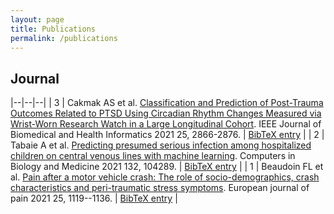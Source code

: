 ```yaml
---
layout: page
title: Publications
permalink: /publications
---
```

## Journal

|--|--|--|
| 3 | Cakmak AS et al. [Classification and Prediction of Post-Trauma Outcomes Related to PTSD Using Circadian Rhythm Changes Measured via Wrist-Worn Research Watch in a Large Longitudinal Cohort](https://drive.google.com/file/d/1aCELfzT_Jl9PyP-eqOgDEwSKvzETK2I6/view?usp=sharing). IEEE Journal of Biomedical and Health Informatics 2021 25, 2866-2876. | <a download="Cakmak_2021_3.bib" href="data:application/txt,@ARTICLE{classification2020,    author = 'Cakmak, Ayse S. and Alday, Erick A. Perez and Da Poian, Giulia and Rad, Ali Bahrami and Metzler, Thomas J. and Neylan, Thomas C. and House, Stacey L. and Beaudoin, Francesca L. and An, Xinming and Stevens, Jennifer S. and Zeng, Donglin and Linnstaedt, Sarah D. and Jovanovic, Tanja and Germine, Laura T. and Bollen, Kenneth A. and Rauch, Scott L. and Lewandowski, Christopher A. and Hendry, Phyllis L. and Sheikh, Sophia and Storrow, Alan B. and Musey, Paul I. and Haran, John P. and Jones, Christopher W. and Punches, Brittany E. and Swor, Robert A. and Gentile, Nina T. and McGrath, Meghan E. and Seamon, Mark J. and Mohiuddin, Kamran and Chang, Anna M. and Pearson, Claire and Domeier, Robert M. and Bruce, Steven E. and O'Neil, Brian J. and Rathlev, Niels K. and Sanchez, Leon D. and Pietrzak, Robert H. and Joormann, Jutta and Barch, Deanna M. and Pizzagalli, Diego A. and Harte, Steven E. and Elliott, James M. and Kessler, Ronald C. and Koenen, Karestan C. and Ressler, Kerry J. and Mclean, Samuel A. and Li, Qiao and Clifford, Gari D.',    journal = 'IEEE Journal of Biomedical and Health Informatics',    title = 'Classification and Prediction of Post-Trauma Outcomes Related to PTSD Using Circadian Rhythm Changes Measured via Wrist-Worn Research Watch in a Large Longitudinal Cohort',    year = '2021',    volume = '25',    number = '8',    pages = '2866-2876',    doi = '10.1109/JBHI.2021.3053909',    url = 'https://drive.google.com/file/d/1aCELfzT\_Jl9PyP-eqOgDEwSKvzETK2I6/view?usp=sharing'}">BibTeX entry</a> |
| 2 | Tabaie A et al. [Predicting presumed serious infection among hospitalized children on central venous lines with machine learning](https://drive.google.com/file/d/1IS5JXJK3MeJNzjLpydjZtFYxr7I4tUad/view?usp=sharing). Computers in Biology and Medicine 2021 132, 104289. | <a download="Tabaie_2021_2.bib" href="data:application/txt,@article{TABAIE2021104289,    author = 'Tabaie, Azade and Orenstein, Evan W. and Nemati, Shamim and Basu, Rajit K. and Kandaswamy, Swaminathan and Clifford, Gari D. and Kamaleswaran, Rishikesan',    title = 'Predicting presumed serious infection among hospitalized children on central venous lines with machine learning',    journal = 'Computers in Biology and Medicine',    volume = '132',    pages = '104289',    year = '2021',    issn = '0010-4825',    doi = 'https://doi.org/10.1016/j.compbiomed.2021.104289',    url = 'https://drive.google.com/file/d/1IS5JXJK3MeJNzjLpydjZtFYxr7I4tUad/view?usp=sharing',    keywords = 'Machine learning, Infection, CLABSI, Predictive model, Sepsis'}">BibTeX entry</a> |
| 1 | Beaudoin FL et al. [Pain after a motor vehicle crash: The role of socio-demographics, crash characteristics and peri-traumatic stress symptoms](https://drive.google.com/file/d/1cBU1HVm0n6GceDPIpG9fPzITrrnfXbfh/view?usp=sharing). European journal of pain 2021 25, 1119--1136. | <a download="Beaudoin_2021_1.bib" href="data:application/txt,@article{beaudoin2021pain,    author = 'Beaudoin, Francesca L and Kessler, RC and Hwang, I and Lee, S and Sampson, NA and An, X and Ressler, KJ and Koenen, KC and McLean, SA and Group, AURORA Study and others',    title = 'Pain after a motor vehicle crash: The role of socio-demographics, crash characteristics and peri-traumatic stress symptoms',    journal = 'European journal of pain',    volume = '25',    number = '5',    pages = '1119--1136',    year = '2021',    publisher = 'Wiley Online Library',    url = 'https://drive.google.com/file/d/1cBU1HVm0n6GceDPIpG9fPzITrrnfXbfh/view?usp=sharing'}">BibTeX entry</a> |
